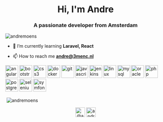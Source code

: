 <h1 align="center">Hi, I'm Andre</h1>
<h3 align="center">A passionate developer from Amsterdam</h3>

<p align="left"> <img src="https://komarev.com/ghpvc/?username=andremoens" alt="andremoens" /> </p>

- 🌱 I’m currently learning **Laravel, React**

- 📫 How to reach me **andre@3menc.nl**

<p align="left"><img src="https://devicons.github.io/devicon/devicon.git/icons/angularjs/angularjs-original.svg" alt="angularjs" width="40" height="40"/> <img src="https://devicons.github.io/devicon/devicon.git/icons/bootstrap/bootstrap-plain.svg" alt="bootstrap" width="40" height="40"/> <img src="https://devicons.github.io/devicon/devicon.git/icons/css3/css3-original-wordmark.svg" alt="css3" width="40" height="40"/> <img src="https://devicons.github.io/devicon/devicon.git/icons/docker/docker-original-wordmark.svg" alt="docker" width="40" height="40"/> <img src="https://www.vectorlogo.zone/logos/git-scm/git-scm-icon.svg" alt="git" width="40" height="40"/> <img src="https://devicons.github.io/devicon/devicon.git/icons/javascript/javascript-original.svg" alt="javascript" width="40" height="40"/> <img src="https://www.vectorlogo.zone/logos/jenkins/jenkins-icon.svg" alt="jenkins" width="40" height="40"/> <img src="https://devicons.github.io/devicon/devicon.git/icons/linux/linux-original.svg" alt="linux" width="40" height="40"/> <img src="https://devicons.github.io/devicon/devicon.git/icons/mysql/mysql-original-wordmark.svg" alt="mysql" width="40" height="40"/> <img src="https://devicons.github.io/devicon/devicon.git/icons/oracle/oracle-original.svg" alt="oracle" width="40" height="40"/> <img src="https://devicons.github.io/devicon/devicon.git/icons/php/php-original.svg" alt="php" width="40" height="40"/> <img src="https://devicons.github.io/devicon/devicon.git/icons/postgresql/postgresql-original-wordmark.svg" alt="postgresql" width="40" height="40"/> <img src="https://i.ibb.co/9T29DD0/selenium.png" alt="selenium" width="40" height="40"/> <img src="https://symfony.com/logos/symfony_black_03.svg" alt="symfony" width="40" height="40"/></p>

<p>&nbsp;<img align="center" src="https://github-readme-stats.vercel.app/api?username=andremoens&show_icons=true" alt="andremoens" /></p>

<p align="center">
<a href="https://twitter.com/@andre_moens" target="blank"><img align="center" src="https://cdn.jsdelivr.net/npm/simple-icons@3.0.1/icons/twitter.svg" alt="@andre_moens" height="30" width="30" /></a>
<a href="https://linkedin.com/in/andremoens" target="blank"><img align="center" src="https://cdn.jsdelivr.net/npm/simple-icons@3.0.1/icons/linkedin.svg" alt="andremoens" height="30" width="30" /></a>
</p>
